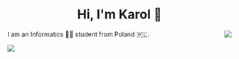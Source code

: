 <h1 align= "center">Hi, I'm Karol 👋</h1>

I am an Informatics :man_technologist: student from Poland 🇵🇱. <img align="right" src="https://github-readme-stats.vercel.app/api/top-langs/?username=karolstawowski&hide=html&theme=github_dark">

<!--
**karolstawowski/karolstawowski** is a ✨ _special_ ✨ repository because its `README.md` (this file) appears on your GitHub profile.

Here are some ideas to get you started:

- 🔭 I’m currently working on ...
- 🌱 I’m currently learning ...
- 👯 I’m looking to collaborate on ...
- 🤔 I’m looking for help with ...
- 💬 Ask me about ...
- 📫 How to reach me: ...
- 😄 Pronouns: ...
- ⚡ Fun fact: ...
-->

<img align="left" src="https://github-readme-stats.vercel.app/api?username=karolstawowski&show_icons=true&theme=github_dark&hide=stars,prs">
